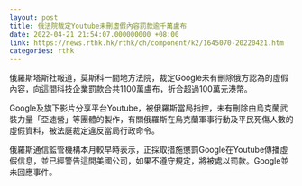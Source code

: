 ```yaml
---
layout: post
title: 俄法院裁定Youtube未刪虛假內容罰款逾千萬盧布
date: 2022-04-21 21:54:07.000000000 +08:00
link: https://news.rthk.hk/rthk/ch/component/k2/1645070-20220421.htm
categories: rthk
---
```


俄羅斯塔斯社報道，莫斯科一間地方法院，裁定Google未有刪除俄方認為的虛假內容，向這間科技企業罰款合共1100萬盧布，折合超過100萬元港幣。

Google及旗下影片分享平台Youtube，被俄羅斯當局指控，未有刪除由烏克蘭武裝力量「亞速營」等團體的製作，有關俄羅斯在烏克蘭軍事行動及平民死傷人數的虛假資料，被法庭裁定違反當局行政命令。

俄羅斯通信監管機構本月較早時表示，正採取措施懲罰Google在Youtube傳播虛假信息，並已經警告這間美國公司，如果不遵守規定，將被處以罰款。Google並未回應事件。
